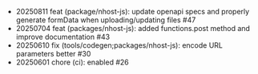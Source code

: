- 20250811 feat (package/nhost-js): update openapi specs and properly generate formData when uploading/updating files #47
- 20250704 feat (packages/nhost-js): added functions.post method and improve documentation #43
- 20250610 fix (tools/codegen;packages/nhost-js): encode URL parameters better #30
- 20250601 chore (ci): enabled #26
